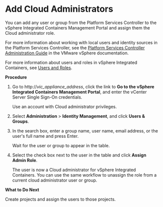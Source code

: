 # Add Cloud Administrators #

You can add any user or group from the Platform Services Controller to the vSphere Integrated Containers Management Portal and assign them the Cloud administrator role.  

For more information about working with local users and identity sources in the Platform Services Controller, see the [Platform Services Controller Administration Guide](https://docs.vmware.com/en/VMware-vSphere/6.5/com.vmware.psc.doc/GUID-9451A5B4-5747-42C1-8A82-83AFCC1F2861.html "Platform Services Controller Administration Guide") in the VMware vSphere documentation.

For more information about users and roles in vSphere Integrated Containers, see [Users and Roles](..\vic_overview\introduction.md#usersandroles).

**Procedure**

1. Go to http://<i>vic_appliance_address</i>, click the link to **Go to the vSphere Integrated Containers Management Portal**, and enter the vCenter Server Single Sign-On credentials.

    Use an account with Cloud administrator privileges.
2. Select **Administration** > **Identity Management**, and click **Users & Groups**.
3. In the search box, enter a group name, user name, email address, or the user's full name and press Enter.

	Wait for the user or group to appear in the table.

5. Select the check box next to the user in the table and click **Assign Admin Role**.
	
	The user is now a Cloud administrator for vSphere Integrated Containers. You can use the same workflow to unassign the role from a current cloud administrator user or group.

   
**What to Do Next**

Create projects and assign the users to those projects.

